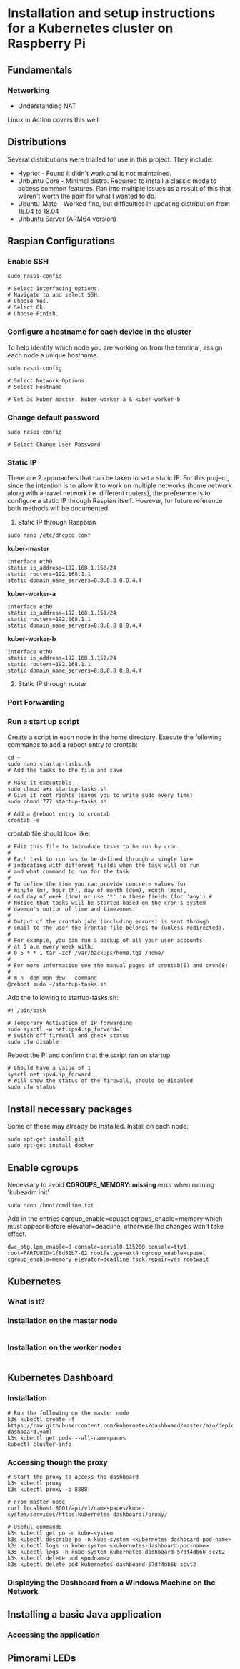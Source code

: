 # Installation and setup instructions for a Kubernetes cluster on Raspberry Pi

## Fundamentals

### Networking

- Understanding NAT

Linux in Action covers this well

## Distributions

Several distributions were trialled for use in this project. They include:

- Hypriot - Found it didn't work and is not maintained.
- Unbuntu Core - Minimal distro. Required to install a classic mode to access common features. Ran into multiple issues as a result of this that weren't worth the pain for what I wanted to do.
- Ubuntu-Mate - Worked fine, but difficulties in updating distribution from 16.04 to 18.04
- Unbuntu Server (ARM64 version)

## Raspian Configurations

### Enable SSH

```
sudo raspi-config

# Select Interfacing Options.
# Navigate to and select SSH.
# Choose Yes.
# Select Ok.
# Choose Finish.
```

### Configure a hostname for each device in the cluster

To help identify which node you are working on from the terminal, assign each node a unique hostname.

```
sudo raspi-config

# Select Network Options.
# Select Hostname

# Set as kuber-master, kuber-worker-a & kuber-worker-b
```

### Change default password

```
sudo raspi-config

# Select Change User Password
```

### Static IP

There are 2 approaches that can be taken to set a static IP. For this project, since the intention is to allow it to work on multiple networks (home network along with a travel network i.e. different routers), the preference is to configure a static IP through Raspian itself. However, for future reference both methods will be documented.

1) Static IP through Raspbian

```
sudo nano /etc/dhcpcd.conf
```

**kuber-master**

```
interface eth0
static ip_address=192.168.1.150/24
static routers=192.168.1.1
static domain_name_servers=8.8.8.8 8.8.4.4
```

**kuber-worker-a**

```
interface eth0
static ip_address=192.168.1.151/24
static routers=192.168.1.1
static domain_name_servers=8.8.8.8 8.8.4.4
```

**kuber-worker-b**

```
interface eth0
static ip_address=192.168.1.152/24
static routers=192.168.1.1
static domain_name_servers=8.8.8.8 8.8.4.4
```

2) Static IP through router

### Port Forwarding


### Run a start up script

Create a script in each node in the home directory. Execute the following commands to add a reboot entry to crontab:

```
cd ~
sudo nano startup-tasks.sh
# Add the tasks to the file and save

# Make it executable
sudo chmod a+x startup-tasks.sh
# Give it root rights (saves you to write sudo every time)
sudo chmod 777 startup-tasks.sh

# Add a @reboot entry to crontab
crontab -e
```

crontab file should look like:

```
# Edit this file to introduce tasks to be run by cron.
# 
# Each task to run has to be defined through a single line
# indicating with different fields when the task will be run
# and what command to run for the task
# 
# To define the time you can provide concrete values for
# minute (m), hour (h), day of month (dom), month (mon),
# and day of week (dow) or use '*' in these fields (for 'any').# 
# Notice that tasks will be started based on the cron's system
# daemon's notion of time and timezones.
# 
# Output of the crontab jobs (including errors) is sent through
# email to the user the crontab file belongs to (unless redirected).
# 
# For example, you can run a backup of all your user accounts
# at 5 a.m every week with:
# 0 5 * * 1 tar -zcf /var/backups/home.tgz /home/
# 
# For more information see the manual pages of crontab(5) and cron(8)
# 
# m h  dom mon dow   command
@reboot sudo ~/startup-tasks.sh
```

Add the following to startup-tasks.sh:

```
#! /bin/bash

# Temporary Activation of IP forwarding
sudo sysctl -w net.ipv4.ip_forward=1
# Switch off firewall and check status
sudo ufw disable
```

Reboot the PI and confirm that the script ran on startup:

```
# Should have a value of 1
sysctl net.ipv4.ip_forward
# Will show the status of the firewall, should be disabled
sudo ufw status
```

## Install necessary packages

Some of these may already be installed. Install on each node:

```
sudo apt-get install git
sudo apt-get install docker
```

## Enable cgroups

Necessary to avoid **CGROUPS_MEMORY: missing** error when running 'kubeadm init'

```
sudo nano /boot/cmdline.txt
```

Add in the entries cgroup_enable=cpuset cgroup_enable=memory which must appear before elevator=deadline, otherwise the changes won't take effect.

```
dwc_otg.lpm_enable=0 console=serial0,115200 console=tty1 root=PARTUUID=1f8d51b7-02 rootfstype=ext4 cgroup_enable=cpuset cgroup_enable=memory elevator=deadline fsck.repair=yes rootwait
```

## Kubernetes

### What is it?

### Installation on the master node

```

```

### Installation on the worker nodes

```

```

## Kubernetes Dashboard

### Installation

```
# Run the following on the master node
k3s kubectl create -f https://raw.githubusercontent.com/kubernetes/dashboard/master/aio/deploy/recommended/kubernetes-dashboard.yaml
k3s kubectl get pods --all-namespaces
kubectl cluster-info
```

### Accessing though the proxy

```
# Start the proxy to access the dashboard
k3s kubectl proxy
k3s kubectl proxy -p 8888

# From master node
curl localhost:8001/api/v1/namespaces/kube-system/services/https:kubernetes-dashboard:/proxy/

# Useful commands
k3s kubectl get po -n kube-system
k3s kubectl describe po -n kube-system <kubernetes-dashboard-pod-name>
k3s kubectl logs -n kube-system <kubernetes-dashboard-pod-name>
k3s kubectl logs -n kube-system kubernetes-dashboard-57df4db6b-scvt2
k3s kubectl delete pod <podname>
k3s kubectl delete pod kubernetes-dashboard-57df4db6b-scvt2
```

### Displaying the Dashboard from a Windows Machine on the Network


## Installing a basic Java application

### Accessing the application



## Pimorami LEDs


